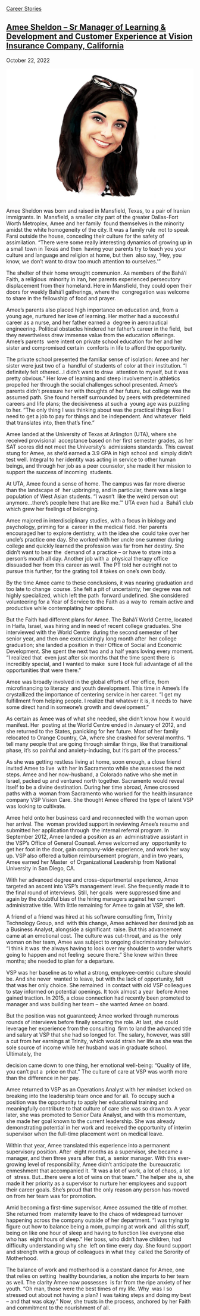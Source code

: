 [//]: # (title: )
[//]: # (url: https://madamambition.com/sr-manager-of-learning-development-and-customer-experience-at-vision-insurance-company-california/)
[//]: # (filename: sr-manager-of-learning-development-and-customer-experience-at-vision-insurance-company-california.md)
[//]: # (main_image: /articles/images/33-scaled.jpg)

[Career Stories](https://madamambition.com/category/career-stories/)

[Amee Sheldon – Sr Manager of Learning & Development and Customer Experience at Vision Insurance Company, California](https://madamambition.com/sr-manager-of-learning-development-and-customer-experience-at-vision-insurance-company-california/)
---------------------------------------------------------------------------------------------------------------------------------------------------------------------------------------------------------------------------------------------------

October 22, 2022

![Amee Sheldon ](/articles/images/33-scaled.jpg "Amee Sheldon")

Amee Sheldon was born and raised in Mansfield, Texas, to a pair of Iranian immigrants. In  Mansfield, a smaller city part of the greater Dallas-Fort Worth Metroplex, Amee and her family  found themselves in the minority amidst the white homogeneity of the city. It was a family rule  not to speak Farsi outside the house, conceding their culture for the safety of assimilation. “There were some really interesting dynamics of growing up in a small town in Texas and then  having your parents try to teach you your culture and language and religion at home, but then  also say, ‘Hey, you know, we don’t want to draw too much attention to ourselves.’” 

The shelter of their home wrought communion. As members of the Bahá’í Faith, a religious  minority in Iran, her parents experienced persecutory displacement from their homeland. Here in Mansfield, they could open their doors for weekly Bahá’í gatherings, where the  congregation was welcome to share in the fellowship of food and prayer.

Amee’s parents also placed high importance on education and, from a young age, nurtured her love of learning. Her mother had a successful career as a nurse, and her father earned a  degree in aeronautical engineering. Political obstacles hindered her father’s career in the field,  but they nevertheless drew immense value from the education offerings. Amee’s parents  were intent on private school education for her and her sister and compromised certain  comforts in life to afford the opportunity.  

The private school presented the familiar sense of isolation: Amee and her sister were just two of a  handful of students of color at their institution. “I definitely felt othered…I didn’t want to draw  attention to myself, but it was pretty obvious.” Her love of learning and steep involvement in athletics propelled her through the social challenges school presented. Amee’s parents didn’t pressure her with thoughts of her future, but college was the assumed path. She found herself surrounded by peers with predetermined careers and life plans; the decisiveness at such a  young age was puzzling to her. “The only thing I was thinking about was the practical things like I need to get a job to pay for things and be independent. And whatever  field that translates into, then that’s fine.”

Amee landed at the University of Texas at Arlington (UTA), where she received provisional  acceptance based on her first semester grades, as her SAT scores did not meet the University’s  admissions standards. This caveat stung for Amee, as she’d earned a 3.9 GPA in high school and  simply didn’t test well. Integral to her identity was acting in service to other human beings, and through her job as a peer counselor, she made it her mission to support the success of incoming  students.

At UTA, Amee found a sense of home. The campus was far more diverse than the landscape of  her upbringing, and in particular, there was a large population of West Asian students. “I wasn’t  like the weird person out anymore…there’s people here that are like me.’” UTA even had a  Bahá’í club which grew her feelings of belonging. 

Amee majored in interdisciplinary studies, with a focus in biology and psychology, priming for a  career in the medical field. Her parents encouraged her to explore dentistry, with the idea she  could take over her uncle’s practice one day. She worked with her uncle one summer during  college and quickly learned the profession was far from her destiny. She didn’t want to bear the  demand of a practice – or have to stare into a person’s mouth all day. Another job with a  physical therapy office dissuaded her from this career as well. The PT told her outright not to  pursue this further, for the grating toll it takes on one’s own body.

By the time Amee came to these conclusions, it was nearing graduation and too late to change  course. She felt a pit of uncertainty; her degree was not highly specialized, which left the path  forward undefined. She considered volunteering for a Year of Service to the Faith as a way to  remain active and productive while contemplating her options. 

But the Faith had different plans for Amee. The Bahá’í World Centre, located in Haifa, Israel, was hiring and in need of recent college graduates. She interviewed with the World Centre  during the second semester of her senior year, and then one excruciatingly long month after  her college graduation; she landed a position in their Office of Social and Economic  Development. She spent the next two and a half years loving every moment. “I realized that  even just after six months that the time spent there is incredibly special, and I wanted to make  sure I took full advantage of all the opportunities that were there.”  

Amee was broadly involved in the global efforts of her office, from microfinancing to literacy  and youth development. This time in Amee’s life crystallized the importance of centering service in her career. “I get my fulfillment from helping people. I realize that whatever it is, it needs to  have some direct hand in someone’s growth and development.”

As certain as Amee was of what she needed, she didn’t know how it would manifest. Her  posting at the World Centre ended in January of 2012, and she returned to the States, panicking for her future. Most of her family relocated to Orange Country, CA, where she crashed for several months. “I tell many people that are going through similar things, like that transitional  phase, it’s so painful and anxiety-inducing, but it’s part of the process.”

As she was getting restless living at home, soon enough, a close friend invited Amee to live  with her in Sacramento while she assessed the next steps. Amee and her now-husband, a Colorado native who she met in Israel, packed up and ventured north together. Sacramento would reveal itself to be a divine destination. During her time abroad, Amee crossed paths with a  woman from Sacramento who worked for the health insurance company VSP Vision Care. She thought Amee offered the type of talent VSP was looking to cultivate.  

Amee held onto her business card and reconnected with the woman upon her arrival. The  woman provided support in reviewing Amee’s resume and submitted her application through  the internal referral program. In September 2012, Amee landed a position as an  administrative assistant in the VSP’s Office of General Counsel. Amee welcomed any  opportunity to get her foot in the door, gain company-wide experience, and work her way up. VSP also offered a tuition reimbursement program, and in two years, Amee earned her Master  of Organizational Leadership from National University in San Diego, CA. 

With her advanced degree and cross-departmental experience, Amee targeted an ascent into VSP’s management level. She frequently made it to the final round of interviews. Still, her goals  were suppressed time and again by the doubtful bias of the hiring managers against her current  administrative title. With little remaining for Amee to gain at VSP, she left.

A friend of a friend was hired at his software consulting firm, Trinity Technology Group, and  with this change, Amee achieved her desired job as a Business Analyst, alongside a significant  raise. But this advancement came at an emotional cost. The culture was cut-throat, and as the  only woman on her team, Amee was subject to ongoing discriminatory behavior. “I think it was  the always having to look over my shoulder to wonder what’s going to happen and not feeling  secure there.” She knew within three months; she needed to plan for a departure. 

VSP was her baseline as to what a strong, employee-centric culture should be. And she never  wanted to leave, but with the lack of opportunity, felt that was her only choice. She remained  in contact with old VSP colleagues to stay informed on potential openings. It took almost a year  before Amee gained traction. In 2015, a close connection had recently been promoted to manager and was building her team – she wanted Amee on board. 

But the position was not guaranteed; Amee worked through numerous rounds of interviews before finally securing the role. At last, she could leverage her experience from the consulting  firm to land the advanced title and salary at VSP that she had so longed for. The salary, however, was still a cut from her earnings at Trinity, which would strain her life as she was the sole source of income while her husband was in graduate school. Ultimately, the 

decision came down to one thing, her emotional well-being: “Quality of life, you can’t put a  price on that.” The culture of care at VSP was worth more than the difference in her pay.

Amee returned to VSP as an Operations Analyst with her mindset locked on breaking into the leadership team once and for all. To occupy such a position was the opportunity to apply her educational training and meaningfully contribute to that culture of care she was so drawn to. A year later, she was promoted to Senior Data Analyst, and with this momentum, she made her goal known to the current leadership. She was already demonstrating potential in her work and received the opportunity of interim supervisor when the full-time placement went on medical leave. 

Within that year, Amee translated this experience into a permanent supervisory position. After  eight months as a supervisor, she became a manager, and then three years after that, a  senior manager. With this ever-growing level of responsibility, Amee didn’t anticipate the  bureaucratic enmeshment that accompanied it. “It was a lot of work, a lot of chaos, a lot of  stress. But…there were a lot of wins on that team.” The helper she is, she made it her priority as a supervisor to nurture her employees and support their career goals. She’s proud that the only reason any person has moved on from her team was for promotion. 

Amid becoming a first-time supervisor, Amee assumed the title of mother. She returned from  maternity leave to the chaos of widespread turnover happening across the company outside of her department. “I was trying to figure out how to balance being a mom, pumping at work and  all this stuff, being on like one hour of sleep and having to function like everyone else who has  eight hours of sleep.” Her boss, who didn’t have children, had difficulty understanding why she  left on time every day. She found support and strength with a group of colleagues in what they  called the Sorority of Motherhood.  

The balance of work and motherhood is a constant dance for Amee, one that relies on setting  healthy boundaries, a notion she imparts to her team as well. The clarity Amee now possesses  is far from the ripe anxiety of her youth. “Oh man, those were the best times of my life. Why  was I so stressed out about not having a plan? I was taking steps and doing my best – and that was okay.” Now, she trusts in the process, anchored by her Faith and commitment to the nourishment of all.